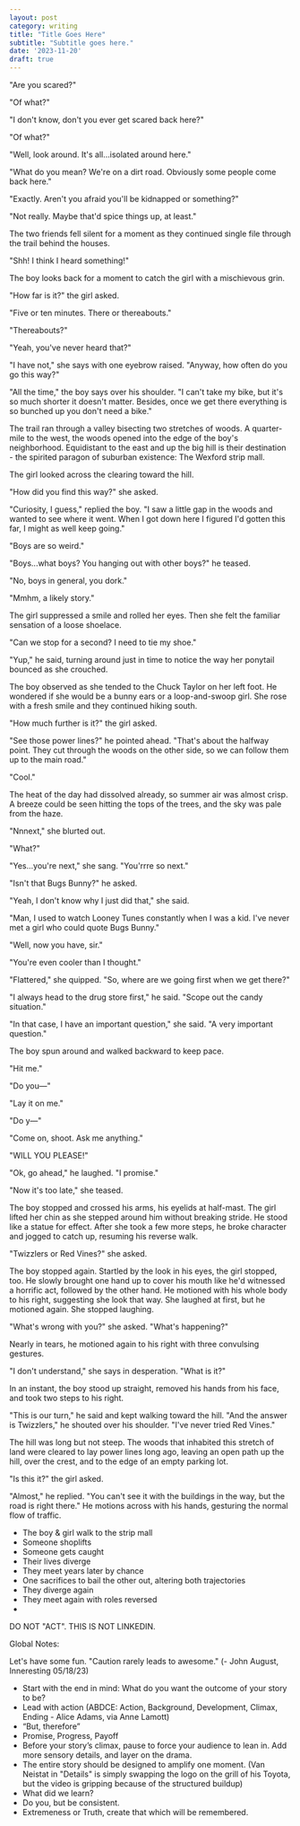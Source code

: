 ```yaml
---
layout: post
category: writing
title: "Title Goes Here"
subtitle: "Subtitle goes here."
date: '2023-11-20'
draft: true
---
```


"Are you scared?"

"Of what?"

"I don't know, don't you ever get scared back here?"

"Of what?"

"Well, look around. It's all...isolated around here."

"What do you mean? We're on a dirt road. Obviously some people come back here."

"Exactly. Aren't you afraid you'll be kidnapped or something?"

"Not really. Maybe that'd spice things up, at least."

The two friends fell silent for a moment as they continued single file through the trail behind the houses.

"Shh! I think I heard something!"

The boy looks back for a moment to catch the girl with a mischievous grin.

"How far is it?" the girl asked.

"Five or ten minutes. There or thereabouts."

"Thereabouts?"

"Yeah, you've never heard that?"

"I have not," she says with one eyebrow raised. "Anyway, how often do you go this way?"

"All the time," the boy says over his shoulder. "I can't take my bike, but it's so much shorter it doesn't matter. Besides, once we get there everything is so bunched up you don't need a bike."

The trail ran through a valley bisecting two stretches of woods. A quarter-mile to the west, the woods opened into the edge of the boy's neighborhood. Equidistant to the east and up the big hill is their destination - the spirited paragon of suburban existence: The Wexford strip mall.

The girl looked across the clearing toward the hill.

"How did you find this way?" she asked.

"Curiosity, I guess," replied the boy. "I saw a little gap in the woods and wanted to see where it went. When I got down here I figured I'd gotten this far, I might as well keep going."

"Boys are so weird."

"Boys...what boys? You hanging out with other boys?" he teased.

"No, boys in general, you dork."

"Mmhm, a likely story."

The girl suppressed a smile and rolled her eyes. Then she felt the familiar sensation of a loose shoelace.

"Can we stop for a second? I need to tie my shoe."

"Yup," he said, turning around just in time to notice the way her ponytail bounced as she crouched.

The boy observed as she tended to the Chuck Taylor on her left foot. He wondered if she would be a bunny ears or a loop-and-swoop girl. She rose with a fresh smile and they continued hiking south.

"How much further is it?" the girl asked.

"See those power lines?" he pointed ahead. "That's about the halfway point. They cut through the woods on the other side, so we can follow them up to the main road."

"Cool."

The heat of the day had dissolved already, so summer air was almost crisp. A breeze could be seen hitting the tops of the trees, and the sky was pale from the haze.

"Nnnext," she blurted out.

"What?"

"Yes...you're next," she sang. "You'rrre so next."

"Isn't that Bugs Bunny?" he asked.

"Yeah, I don't know why I just did that," she said.

"Man, I used to watch Looney Tunes constantly when I was a kid. I've never met a girl who could quote Bugs Bunny."

"Well, now you have, sir."

"You're even cooler than I thought."

"Flattered," she quipped. "So, where are we going first when we get there?"

"I always head to the drug store first," he said. "Scope out the candy situation."

"In that case, I have an important question," she said. "A very important question."

The boy spun around and walked backward to keep pace.

"Hit me."

"Do you—"

"Lay it on me."

"Do y—"

"Come on, shoot. Ask me anything."

"WILL YOU PLEASE!"

"Ok, go ahead," he laughed. "I promise."

"Now it's too late," she teased.

The boy stopped and crossed his arms, his eyelids at half-mast. The girl lifted her chin as she stepped around him without breaking stride. He stood like a statue for effect. After she took a few more steps, he broke character and jogged to catch up, resuming his reverse walk.

"Twizzlers or Red Vines?" she asked.

The boy stopped again. Startled by the look in his eyes, the girl stopped, too. He slowly brought one hand up to cover his mouth like he'd witnessed a horrific act, followed by the other hand. He motioned with his whole body to his right, suggesting she look that way. She laughed at first, but he motioned again. She stopped laughing.

"What's wrong with you?" she asked. "What's happening?"

Nearly in tears, he motioned again to his right with three convulsing gestures.

"I don't understand," she says in desperation. "What is it?"

In an instant, the boy stood up straight, removed his hands from his face, and took two steps to his right.

"This is our turn," he said and kept walking toward the hill. "And the answer is Twizzlers," he shouted over his shoulder. "I've never tried Red Vines."

<!--  -->

The hill was long but not steep. The woods that inhabited this stretch of land were cleared to lay power lines long ago, leaving an open path up the hill, over the crest, and to the edge of an empty parking lot.

"Is this it?" the girl asked.

"Almost," he replied. "You can't see it with the buildings in the way, but the road is right there." He motions across with his hands, gesturing the normal flow of traffic.






<!-- STORY BEATS: -->

- The boy & girl walk to the strip mall
- Someone shoplifts
- Someone gets caught
- Their lives diverge
- They meet years later by chance
- One sacrifices to bail the other out, altering both trajectories
- They diverge again
- They meet again with roles reversed
- 


DO NOT "ACT". THIS IS NOT LINKEDIN.

Global Notes:

Let's have some fun. "Caution rarely leads to awesome." (- John August, Inneresting 05/18/23)

- Start with the end in mind: What do you want the outcome of your story to be?
- Lead with action (ABDCE: Action, Background, Development, Climax, Ending - Alice Adams, via Anne Lamott)
- “But, therefore”
- Promise, Progress, Payoff
- Before your story’s climax, pause to force your audience to lean in. Add more sensory details, and layer on the drama.
- The entire story should be designed to amplify one moment. (Van Neistat in "Details" is simply swapping the logo on the grill of his Toyota, but the video is gripping because of the structured buildup)
- What did we learn?
- Do you, but be consistent.
- Extremeness or Truth, create that which will be remembered.